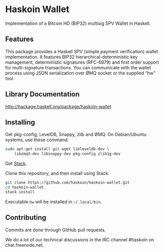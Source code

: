 # Haskoin Wallet

Implementation of a Bitcoin HD (BIP32) multisig SPV Wallet in Haskell.

## Features

This package provides a Haskell SPV (simple payment verification) wallet
implementation.  It features BIP32 hierarchical-deterministic key management,
deterministic signatures (RFC-6979) and first order support for multi-signature
transactions. You can communicate with the wallet process using JSON
serialization over ØMQ socket or the supplied “hw” tool.

## Library Documentation

http://hackage.haskell.org/package/haskoin-wallet

## Installing

Get pkg-config, LevelDB, Snappy, zlib and ØMQ.
On Debian/Ubuntu systems, use these command:

```sh
sudo apt-get install git wget libleveldb-dev \
    libzmq3-dev libsnappy-dev pkg-config zlib1g-dev
```

Get [Stack](https://github.com/commercialhaskell/stack).

Clone this repository, and then install using Stack.

```sh
git clone https://github.com/haskoin/haskoin-wallet.git
cd haskoin-wallet
stack install
```

Executable `hw` will be installed in `~/.local/bin`.

## Contributing

Commits are done through GitHub pull requests.

We do a lot of our technical discussions in the IRC channel #haskoin on
chat.freenode.net.
